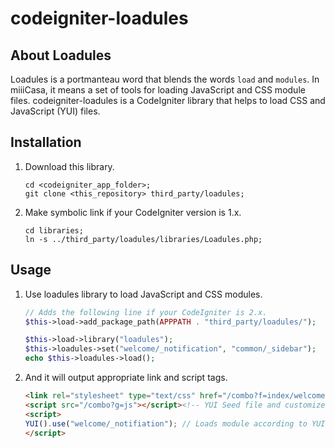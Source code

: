 codeigniter-loadules
====================

## About Loadules

Loadules is a portmanteau word that blends the words `load` and `modules`.
In miiiCasa, it means a set of tools for loading JavaScript and CSS module files.
codeigniter-loadules is a CodeIgniter library that helps to load CSS and JavaScript (YUI) files.

## Installation

1. Download this library.

    ```    
    cd <codeigniter_app_folder>;
    git clone <this_repository> third_party/loadules;
    ```
1. Make symbolic link if your CodeIgniter version is 1.x.

    ```    
    cd libraries;
    ln -s ../third_party/loadules/libraries/Loadules.php;
    ```

## Usage

1. Use loadules library to load JavaScript and CSS modules.

    ```php
    // Adds the following line if your CodeIgniter is 2.x.
    $this->load->add_package_path(APPPATH . "third_party/loadules/");
    
    $this->load->library("loadules");
    $this->loadules->set("welcome/_notification", "common/_sidebar");
    echo $this->loadules->load();
    ```

1. And it will output appropriate link and script tags.

    ```html
    <link rel="stylesheet" type="text/css" href="/combo?f=index/welcome/_notification.css,index/common/_sidebar.css">
    <script src="/combo?g=js"></script><!-- YUI Seed file and customized meta-data -->
    <script>
    YUI().use("welcome/_notifiation"); // Loads module according to YUI meta-data.
    </script>
    ```
